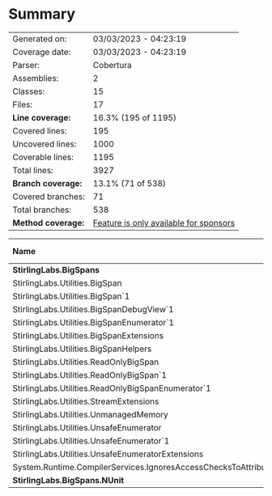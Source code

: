 # Summary
|||
|:---|:---|
| Generated on: | 03/03/2023 - 04:23:19 |
| Coverage date: | 03/03/2023 - 04:23:19 |
| Parser: | Cobertura |
| Assemblies: | 2 |
| Classes: | 15 |
| Files: | 17 |
| **Line coverage:** | 16.3% (195 of 1195) |
| Covered lines: | 195 |
| Uncovered lines: | 1000 |
| Coverable lines: | 1195 |
| Total lines: | 3927 |
| **Branch coverage:** | 13.1% (71 of 538) |
| Covered branches: | 71 |
| Total branches: | 538 |
| **Method coverage:** | [Feature is only available for sponsors](https://reportgenerator.io/pro) |

|**Name**|**Covered**|**Uncovered**|**Coverable**|**Total**|**Line coverage**|**Covered**|**Total**|**Branch coverage**|
|:---|---:|---:|---:|---:|---:|---:|---:|---:|
|**StirlingLabs.BigSpans**|**195**|**1000**|**1195**|**5991**|**16.3%**|**71**|**538**|**13.1%**|
|StirlingLabs.Utilities.BigSpan|0|41|41|1015|0%|0|14|0%|
|StirlingLabs.Utilities.BigSpan`1|112|97|209|1015|53.5%|51|116|43.9%|
|StirlingLabs.Utilities.BigSpanDebugView`1|0|9|9|36|0%|0|2|0%|
|StirlingLabs.Utilities.BigSpanEnumerator`1|0|9|9|47|0%|0|2|0%|
|StirlingLabs.Utilities.BigSpanExtensions|27|128|155|520|17.4%|9|86|10.4%|
|StirlingLabs.Utilities.BigSpanHelpers|16|398|414|910|3.8%|5|172|2.9%|
|StirlingLabs.Utilities.ReadOnlyBigSpan|0|12|12|854|0%|0|8|0%|
|StirlingLabs.Utilities.ReadOnlyBigSpan`1|0|180|180|854|0%|0|102|0%|
|StirlingLabs.Utilities.ReadOnlyBigSpanEnumerator`1|0|9|9|47|0%|0|2|0%|
|StirlingLabs.Utilities.StreamExtensions|0|14|14|32|0%|0|6|0%|
|StirlingLabs.Utilities.UnmanagedMemory|17|30|47|123|36.1%|3|10|30%|
|StirlingLabs.Utilities.UnsafeEnumerator|1|4|5|195|20%|0|0||
|StirlingLabs.Utilities.UnsafeEnumerator`1|17|35|52|195|32.6%|2|2|100%|
|StirlingLabs.Utilities.UnsafeEnumeratorExtensions|5|31|36|133|13.8%|1|16|6.2%|
|System.Runtime.CompilerServices.IgnoresAccessChecksToAttribute|0|3|3|15|0%|0|0||
|**StirlingLabs.BigSpans.NUnit**|**0**|**0**|**0**|**0**|****|**0**|**0**|****|
